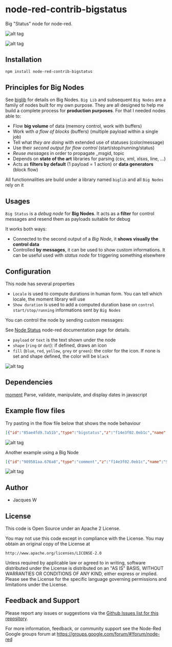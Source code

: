 # node-red-contrib-bigstatus

Big "Status" node for node-red. 

![alt tag](https://cloud.githubusercontent.com/assets/18165555/15453794/e55a9f96-2022-11e6-8060-3b64ba212d81.png)

![alt tag](https://cloud.githubusercontent.com/assets/18165555/15453796/e95c6bf6-2022-11e6-908a-50b90fbd86da.png)

## Installation
```bash
npm install node-red-contrib-bigstatus
```

## Principles for Big Nodes
 
See [biglib](https://www.npmjs.com/package/node-red-biglib) for details on Big Nodes.
`Big Lib` and subsequent `Big Nodes` are a family of nodes built for my own purpose. They are all designed to help me build a complete process for **production purposes**. For that I needed nodes able to:

* Flow **big volume** of data (memory control, work with buffers)
* Work with *a flow of blocks* (buffers) (multiple payload within a single job)
* Tell what *they are doing* with extended use of statuses (color/message)
* Use their *second output for flow control* (start/stop/running/status)
* *Reuse messages* in order to propagate _msgid, topic
* Depends on **state of the art** libraries for parsing (csv, xml, xlsxs, line, ...)
* Acts as **filters by default** (1 payload = 1 action) or **data generators** (block flow)

All functionnalities are build under a library named `biglib` and all `Big Nodes` rely on it

## Usages

`Big Status` is a *debug node* for **Big Nodes**. It acts as a **filter** for control messages and resend them as payloads suitable for debug

It works both ways:

* Connected to the second output of a *Big Node*, it **shows visually the control data**
* Controlled **by messages**, it can be used to show custom informations. It can be useful used with *status node* for triggering something elsewhere

## Configuration

This node has several properties

* `Locale` is used to compute durations in human form. You can tell which locale, the moment library will use
* `Show duration` is used to add a computed duration base on `control start/stop/running` informations sent by `Big Nodes`

You can control the node by sending custom messages:

See [Node Status](http://nodered.org/docs/creating-nodes/status) node-red documentation page for details.

* `payload` or `text` is the text shown under the node
* `shape` (`ring` or `dot`): if defined, draws an icon
* `fill` (`blue`, `red`, `yellow`, `grey` or `green`): the color for the icon. If none is set and shape defined, the color will be `black`

![alt tag](https://cloud.githubusercontent.com/assets/18165555/15453875/43bc8b32-2026-11e6-891c-6fd64e16c0a0.png)


## Dependencies

[moment](https://github.com/moment/moment) Parse, validate, manipulate, and display dates in javascript

## Example flow files

  Try pasting in the flow file below that shows the node behaviour 

```json
[{"id":"85ae4fd9.7a51b","type":"bigstatus","z":"f14e3f02.0eb1c","name":"final status","locale":"fr","show_duration":true,"x":470,"y":1160,"wires":[[]]},{"id":"1c132ddd.e3ecd2","type":"inject","z":"f14e3f02.0eb1c","name":"manual","topic":"","payload":"","payloadType":"date","repeat":"","crontab":"","once":false,"x":90,"y":1200,"wires":[["66f14cb0.990eb4"]]},{"id":"66f14cb0.990eb4","type":"function","z":"f14e3f02.0eb1c","name":"manual","func":"msg.control = { \"start\": msg.payload, \"end\": new Date(), \"state\": \"end\", \"message\": \"Le travail est fait en ... \" };\nreturn msg;","outputs":1,"noerr":0,"x":260,"y":1200,"wires":[["85ae4fd9.7a51b"]]},{"id":"29478e0f.d6b872","type":"inject","z":"f14e3f02.0eb1c","name":"reset","topic":"","payload":"","payloadType":"str","repeat":"","crontab":"","once":false,"x":90,"y":1160,"wires":[["85ae4fd9.7a51b"]]},{"id":"52c20565.ad3dfc","type":"bigstatus","z":"f14e3f02.0eb1c","name":"","locale":"","x":470,"y":1440,"wires":[["c7867de3.38798"]]},{"id":"b2230bc0.4ddcf8","type":"inject","z":"f14e3f02.0eb1c","name":"ok!","topic":"","payload":"Everything if fine!","payloadType":"str","repeat":"","crontab":"","once":false,"x":90,"y":1280,"wires":[["33ced4cb.cc312c"]]},{"id":"33ced4cb.cc312c","type":"function","z":"f14e3f02.0eb1c","name":"green dot","func":"msg = { shape: \"dot\", fill: \"green\", text: msg.payload }\nreturn msg;","outputs":1,"noerr":0,"x":260,"y":1280,"wires":[["52c20565.ad3dfc"]]},{"id":"c7867de3.38798","type":"debug","z":"f14e3f02.0eb1c","name":"text","active":true,"console":"false","complete":"payload","x":630,"y":1440,"wires":[]},{"id":"6dd4ca24.922b34","type":"inject","z":"f14e3f02.0eb1c","name":"warn!","topic":"","payload":"Beware, this is a warning!","payloadType":"str","repeat":"","crontab":"","once":false,"x":90,"y":1400,"wires":[["5ffc6fc7.a0039"]]},{"id":"5ffc6fc7.a0039","type":"function","z":"f14e3f02.0eb1c","name":"yellow !","func":"msg = { shape: \"ring\", fill: \"yellow\", text: msg.payload }\nreturn msg;","outputs":1,"noerr":0,"x":260,"y":1400,"wires":[["52c20565.ad3dfc"]]},{"id":"447f3aa6.bb80c4","type":"inject","z":"f14e3f02.0eb1c","name":"error!","topic":"","payload":"Something went wrong, oh damn!","payloadType":"str","repeat":"","crontab":"","once":false,"x":90,"y":1340,"wires":[["42faad24.bd0554"]]},{"id":"42faad24.bd0554","type":"function","z":"f14e3f02.0eb1c","name":"red ring","func":"msg = { shape: \"ring\", fill: \"red\", text: msg.payload }\nreturn msg;","outputs":1,"noerr":0,"x":260,"y":1340,"wires":[["52c20565.ad3dfc"]]},{"id":"364464d9.c9bb9c","type":"inject","z":"f14e3f02.0eb1c","name":"blue!","topic":"","payload":"I'm blue!","payloadType":"str","repeat":"","crontab":"","once":false,"x":90,"y":1480,"wires":[["4dd3bd6f.b22c44"]]},{"id":"fba5ceac.045a3","type":"inject","z":"f14e3f02.0eb1c","name":"grey!","topic":"","payload":"I'm grey!","payloadType":"str","repeat":"","crontab":"","once":false,"x":90,"y":1540,"wires":[["67e5971c.981a68"]]},{"id":"4dd3bd6f.b22c44","type":"function","z":"f14e3f02.0eb1c","name":"blue ring","func":"msg = { shape: \"ring\", fill: \"blue\", text: msg.payload }\nreturn msg;","outputs":1,"noerr":0,"x":260,"y":1480,"wires":[["52c20565.ad3dfc"]]},{"id":"67e5971c.981a68","type":"function","z":"f14e3f02.0eb1c","name":"grey ring","func":"msg = { shape: \"ring\", fill: \"grey\", text: msg.payload }\nreturn msg;","outputs":1,"noerr":0,"x":260,"y":1540,"wires":[["52c20565.ad3dfc"]]},{"id":"57cf2558.a830dc","type":"comment","z":"f14e3f02.0eb1c","name":"Big Status sample","info":"","x":120,"y":1120,"wires":[]},{"id":"be20898b.41df78","type":"inject","z":"f14e3f02.0eb1c","name":"Black","topic":"","payload":"Black!","payloadType":"str","repeat":"","crontab":"","once":false,"x":90,"y":1600,"wires":[["931d9e22.6ce26"]]},{"id":"931d9e22.6ce26","type":"function","z":"f14e3f02.0eb1c","name":"grey ring","func":"msg = { shape: \"ring\", text: msg.payload }\nreturn msg;","outputs":1,"noerr":0,"x":260,"y":1600,"wires":[["52c20565.ad3dfc"]]}]
```

![alt tag](https://cloud.githubusercontent.com/assets/18165555/15453797/f05840f6-2022-11e6-9067-fc632fbf3da9.png)

  Another example using a Big Node

  ```json
  [{"id":"989581aa.676a8","type":"comment","z":"f14e3f02.0eb1c","name":"Status sample with Big Nodes","info":"","x":160,"y":860,"wires":[]},{"id":"62543d4d.9dabc4","type":"inject","z":"f14e3f02.0eb1c","name":"cron","topic":"","payload":"","payloadType":"date","repeat":"","crontab":"","once":false,"x":110,"y":960,"wires":[["6212bdba.9ded44","54baa663.ab4558"]]},{"id":"6212bdba.9ded44","type":"moment","z":"f14e3f02.0eb1c","name":"last","topic":"","input":"payload","format":"fromNow","locale":"fr","output":"payload","x":270,"y":900,"wires":[["2ac993de.d5366c"]]},{"id":"2ac993de.d5366c","type":"bigstatus","z":"f14e3f02.0eb1c","name":"last run","locale":"","x":420,"y":900,"wires":[[]]},{"id":"f203749d.0dfc88","type":"bigstatus","z":"f14e3f02.0eb1c","name":"final status","locale":"","x":690,"y":1020,"wires":[["52cb0970.ad34f8"]]},{"id":"ef05ac63.10fa5","type":"status","z":"f14e3f02.0eb1c","name":"reset","scope":["4f77483e.b088b8","2ac993de.d5366c"],"x":530,"y":1060,"wires":[["f203749d.0dfc88"]]},{"id":"54baa663.ab4558","type":"bigexec","z":"f14e3f02.0eb1c","name":"Some job","command":"sh","commandArgs":"-c 'sleep 2; exit $(expr $(date +%s) % 2);'","minError":1,"minWarning":1,"cwd":"","shell":"","extraArgumentProperty":"","envProperty":"","format":"utf8","limiter":true,"payloadIs":"triggerNoStdin","x":280,"y":1020,"wires":[[],["f203749d.0dfc88"],[]]},{"id":"52cb0970.ad34f8","type":"debug","z":"f14e3f02.0eb1c","name":"","active":true,"console":"false","complete":"true","x":850,"y":1020,"wires":[]},{"id":"71872656.8e78d8","type":"comment","z":"f14e3f02.0eb1c","name":"Big Status is connected to the second output","info":"","x":530,"y":980,"wires":[]}]
  ```

  ![alt tag](https://cloud.githubusercontent.com/assets/18165555/15453798/f35664ae-2022-11e6-98df-ca35d6d5e32a.png)

## Author

  - Jacques W

## License

This code is Open Source under an Apache 2 License.

You may not use this code except in compliance with the License. You may obtain an original copy of the License at

    http://www.apache.org/licenses/LICENSE-2.0

Unless required by applicable law or agreed to in writing, software distributed under the License is distributed on an
"AS IS" BASIS, WITHOUT WARRANTIES OR CONDITIONS OF ANY KIND, either express or implied. Please see the
License for the specific language governing permissions and limitations under the License.

## Feedback and Support

Please report any issues or suggestions via the [Github Issues list for this repository](https://github.com/Jacques44/node-red-contrib-bigline/issues).

For more information, feedback, or community support see the Node-Red Google groups forum at https://groups.google.com/forum/#!forum/node-red


